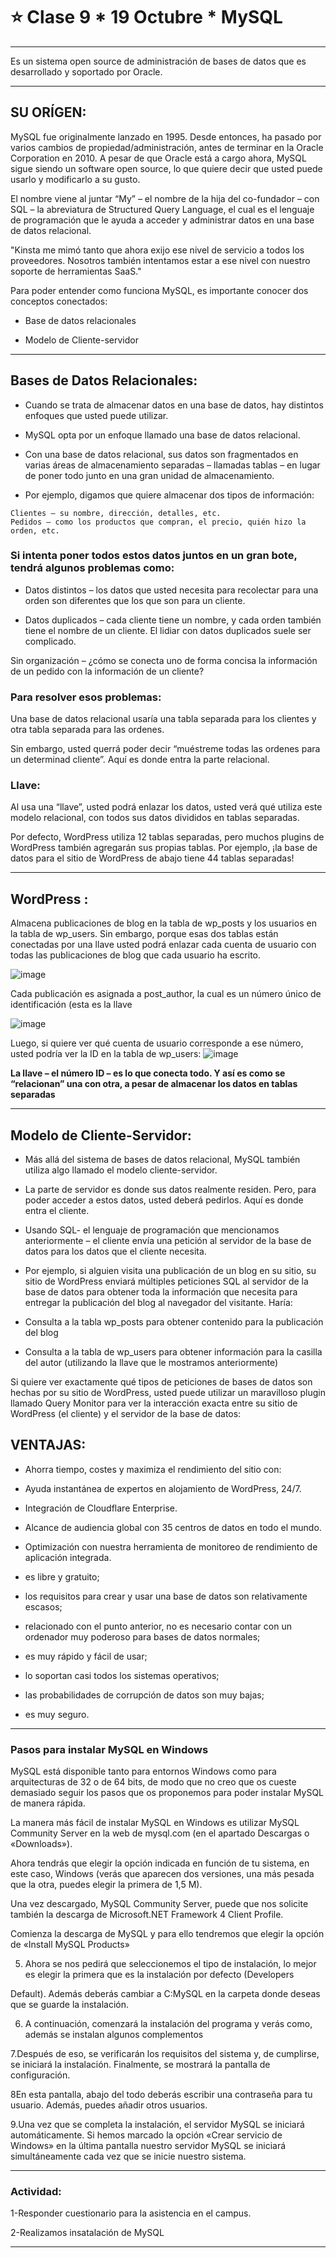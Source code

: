 # :star: Clase 9 * 19 Octubre * MySQL

---

Es un sistema open source de administración de bases de datos que es desarrollado y soportado por Oracle.

---

## SU ORÍGEN:


MySQL fue originalmente lanzado en 1995. Desde entonces, ha pasado por varios cambios de propiedad/administración, antes de terminar en la Oracle Corporation en 2010. A pesar de que Oracle está a cargo ahora, MySQL sigue siendo un software open source, lo que quiere decir que usted puede usarlo y modificarlo a su gusto.

El nombre viene al juntar “My” – el nombre de la hija del co-fundador – con SQL – la abreviatura de Structured Query Language, el cual es el lenguaje de programación que le ayuda a acceder y administrar datos en una base de datos relacional.

"Kinsta me mimó tanto que ahora exijo ese nivel de servicio a todos los proveedores. Nosotros también intentamos estar a ese nivel con nuestro soporte de herramientas SaaS."

Para poder entender como funciona MySQL, es importante conocer dos conceptos conectados:

- Base de datos relacionales

- Modelo de Cliente-servidor


---

## Bases de Datos Relacionales:


- Cuando se trata de almacenar datos en una base de datos, hay distintos enfoques que usted puede utilizar.

- MySQL opta por un enfoque llamado una base de datos relacional.

- Con una base de datos relacional, sus datos son fragmentados en varias áreas de almacenamiento separadas – llamadas tablas – en lugar de poner todo junto en una gran unidad de almacenamiento.

- Por ejemplo, digamos que quiere almacenar dos tipos de información:
```
Clientes – su nombre, dirección, detalles, etc.
Pedidos – como los productos que compran, el precio, quién hizo la orden, etc.
````

### Si intenta poner todos estos datos juntos en un gran bote, tendrá algunos problemas como:

- Datos distintos – los datos que usted necesita para recolectar para una orden son diferentes que los que son para un cliente.

- Datos duplicados – cada cliente tiene un nombre, y cada orden también tiene el nombre de un cliente. El lidiar con datos duplicados suele ser complicado.

Sin organización – ¿cómo se conecta uno de forma concisa la información de un pedido con la información de un cliente?

### Para resolver esos problemas:


Una base de datos relacional usaría una tabla separada para los clientes y otra tabla separada para las ordenes.

Sin embargo, usted querrá poder decir “muéstreme todas las ordenes para un determinad cliente”. Aquí es donde entra la parte relacional.

### Llave:

Al usa una “llave”, usted podrá enlazar los datos, usted verá qué utiliza este modelo relacional, con todos sus datos divididos en tablas separadas.


Por defecto, WordPress utiliza 12 tablas separadas, pero muchos plugins de WordPress también agregarán sus propias tablas. Por ejemplo, ¡la base de datos para el sitio de WordPress de abajo tiene 44 tablas separadas!

---

## WordPress :


Almacena publicaciones de blog en la tabla de wp_posts y los usuarios en la tabla de wp_users. Sin embargo, porque esas dos tablas están conectadas por una llave usted podrá enlazar cada cuenta de usuario con todas las publicaciones de blog que cada usuario ha escrito.

![image](https://user-images.githubusercontent.com/72580574/196827234-8c7b7587-fdd3-41d9-b884-0dd7b218a8fb.png)


Cada publicación es asignada a post_author, la cual es un número único de identificación (esta es la llave

![image](https://user-images.githubusercontent.com/72580574/196827222-9a6059c1-152d-4c92-af53-fa92fa190aaf.png)

Luego, si quiere ver qué cuenta de usuario corresponde a ese número, usted podría ver la ID en la tabla de wp_users:
![image](https://user-images.githubusercontent.com/72580574/196827280-8238c344-786d-4bf0-8f36-f0b54af19636.png)

**La llave – el número ID – es lo que conecta todo. Y así es como se “relacionan” una con otra, a pesar de almacenar los datos en tablas separadas**

---

## Modelo de Cliente-Servidor:

- Más allá del sistema de bases de datos relacional, MySQL también utiliza algo llamado el modelo cliente-servidor.

- La parte de servidor es donde sus datos realmente residen. Pero, para poder acceder a estos datos, usted deberá pedirlos. Aquí es donde entra el cliente.

- Usando SQL- el lenguaje de programación que mencionamos anteriormente – el cliente envía una petición al servidor de la base de datos para los datos que el cliente necesita.

- Por ejemplo, si alguien visita una publicación de un blog en su sitio, su sitio de WordPress enviará múltiples peticiones SQL al servidor de la base de datos para obtener toda la información que necesita para entregar la publicación del blog al navegador del visitante. Haría:

- Consulta a la tabla wp_posts para obtener contenido para la publicación del blog

- Consulta a la tabla de wp_users para obtener información para la casilla del autor (utilizando la llave que le mostramos anteriormente)


Si quiere ver exactamente qué tipos de peticiones de bases de datos son hechas por su sitio de WordPress, usted puede utilizar un maravilloso plugin llamado Query Monitor para ver la interacción exacta entre su sitio de WordPress (el cliente) y el servidor de la base de datos:

## VENTAJAS:



- Ahorra tiempo, costes y maximiza el rendimiento del sitio con:

- Ayuda instantánea de expertos en alojamiento de WordPress, 24/7.

- Integración de Cloudflare Enterprise.

- Alcance de audiencia global con 35 centros de datos en todo el mundo.

- Optimización con nuestra herramienta de monitoreo de rendimiento de aplicación integrada.

- es libre y gratuito;

 - los requisitos para crear y usar una base de datos son relativamente escasos;

 - relacionado con el punto anterior, no es necesario contar con un ordenador muy poderoso para bases de datos normales;

 - es muy rápido y fácil de usar;

 - lo soportan casi todos los sistemas operativos;

 - las probabilidades de corrupción de datos son muy bajas;

 - es muy seguro.

---

### Pasos para instalar MySQL en Windows


MySQL está disponible tanto para entornos Windows como para arquitecturas de 32 o de 64 bits, de modo que no creo que os cueste demasiado seguir los pasos que os proponemos para poder instalar MySQL de manera rápida.

La manera más fácil de instalar MySQL en Windows es utilizar MySQL Community Server en la web de mysql.com (en el apartado Descargas o «Downloads»).

Ahora tendrás que elegir la opción indicada en función de tu sistema, en este caso, Windows (verás que aparecen dos versiones, una más pesada que la otra, puedes elegir la primera de 1,5 M).

Una vez descargado, MySQL Community Server, puede que nos solicite también la descarga de Microsoft.NET Framework 4 Client Profile.

Comienza la descarga de MySQL y para ello tendremos que elegir la opción de «Install MySQL Products»

5. Ahora se nos pedirá que seleccionemos el tipo de instalación, lo mejor es elegir la primera que es la instalación por defecto (Developers      
      
Default). Además deberás cambiar a C:MySQL en la carpeta donde deseas que se guarde la instalación.​

 6. A continuación, comenzará la instalación del programa y verás como,  además se instalan algunos complementos
 
 7.Después de eso, se verificarán los requisitos del sistema y, de cumplirse, se iniciará la instalación. Finalmente, se mostrará la pantalla de configuración.

8En esta pantalla, abajo del todo deberás escribir una contraseña para tu usuario. Además, puedes añadir otros usuarios.

9.Una vez que se completa la instalación, el servidor MySQL se iniciará automáticamente. Si hemos marcado la opción «Crear servicio de Windows» en la última pantalla nuestro servidor MySQL se iniciará simultáneamente cada vez que se inicie nuestro sistema.
    
 ---
    
 ### Actividad:

1-Responder cuestionario  para la asistencia en el campus.

2-Realizamos insatalación de MySQL


---
